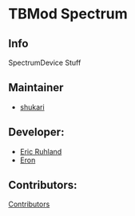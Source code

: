 # TBMod Spectrum
## Info
SpectrumDevice Stuff

## Maintainer
- [shukari](https://github.com/shukari)

## Developer:
- [Eric Ruhland](https://github.com/Er1807)
- [Eron](https://github.com/E-for-Eron)

## Contributors:
[Contributors](https://github.com/TacticalBaconDevs/TBMod/graphs/contributors)
